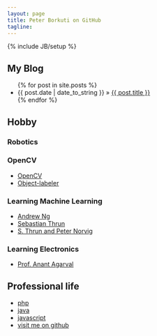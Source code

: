 ```yaml
---
layout: page
title: Peter Borkuti on GitHub
tagline:
---
```

{% include JB/setup %}


## My Blog

<ul class="posts">
  {% for post in site.posts %}
    <li><span>{{ post.date | date_to_string }}</span> &raquo; <a href="{{ BASE_PATH }}{{ post.url }}">{{ post.title }}</a></li>
  {% endfor %}
</ul>

## Hobby

### Robotics

### OpenCV
* [OpenCV](href="http://opencv.org")
* [Object-labeler](https://github.com/peterborkuti/haartraining)

### Learning Machine Learning
* [Andrew Ng](https://www.coursera.org/course/ml)
* [Sebastian Thrun](https://www.udacity.com/course/cs373)
* [S. Thrun and Peter Norvig](https://www.udacity.com/course/cs271)

### Learning Electronics
* [Prof. Anant Agarval](http://ocw.mit.edu/courses/electrical-engineering-and-computer-science/6-002-circuits-and-electronics-spring-2007/)

## Professional life
* [php](http://www.matesz.hu)
* [java](http://www.liferay.com)
* [javascript](https://github.com/peterborkuti/other/JavaScriptBasics)
* [visit me on github](https://github.com/peterborkuti)
